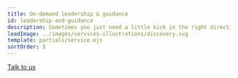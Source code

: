 ```yaml
---
title: On-demand leadership & guidance
id: leadership-and-guidance
description: Sometimes you just need a little kick in the right direction. Our senior design and technical staff can help with that. From product roadmapping sessions to full technical architecture, we’ve probably got someone that can help you make that next leap forward. Talk to us about your current challenges and we’ll connect you with someone that can lead your team towards a solution.
leadImage: ../images/services-illustrations/discovery.svg
template: partials/service.ejs
sortOrder: 3
---
```


<a class="button button-default" href="../contact#experts">Talk to us</a>